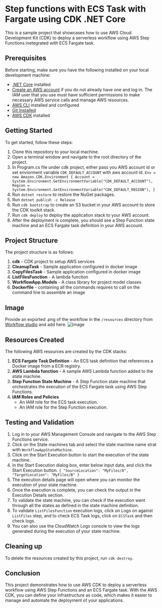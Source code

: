 # Step functions with ECS Task with Fargate using CDK .NET Core
This is a sample project that showcases how to use AWS Cloud Development Kit (CDK) to deploy a serverless workflow using AWS Step Functions inetegrated with ECS Fargate task.

## Prerequisites
Before starting, make sure you have the following installed on your local development machine:

* [.NET Core](https://dotnet.microsoft.com/en-us/download/dotnet/6.0) installed
* [Create an AWS account](https://portal.aws.amazon.com/gp/aws/developer/registration/index.html) if you do not already have one and log in. The IAM user that you use must have sufficient permissions to make necessary AWS service calls and manage AWS resources.
* [AWS CLI](https://docs.aws.amazon.com/cli/latest/userguide/install-cliv2.html) installed and configured
* [Git Installed](https://git-scm.com/book/en/v2/Getting-Started-Installing-Git)
* [AWS CDK](https://docs.aws.amazon.com/cdk/v2/guide/work-with-cdk-csharp.html) installed

## Getting Started
To get started, follow these steps:

1. Clone this repository to your local machine.
2. Open a terminal window and navigate to the root directory of the project.
3. In Program.cs file under cdk project, either pass you AWS account id or set enviorment variable `CDK_DEFAULT_ACCOUNT` with aws account id.
   `
                Env = new Amazon.CDK.Environment
                {
                    Account = System.Environment.GetEnvironmentVariable("CDK_DEFAULT_ACCOUNT"),
                    Region = System.Environment.GetEnvironmentVariable("CDK_DEFAULT_REGION"),
                }
   `
4. Run `dotnet restore` to restore the NuGet packages.
5. Run `dotnet publish -c Release`
5. Run `cdk bootstrap` to create an S3 bucket in your AWS account to store the CDK toolkit stack.
5. Run `cdk deploy` to deploy the application stack to your AWS account.
6. After the deployment is complete, you should see a Step Function state machine and an ECS Fargate task definition in your AWS account.

## Project Structure
The project structure is as follows:

1. **cdk** - CDK project to setup AWS services
2. **CleanupTask** - Sample application configured in docker  image
4. **CopyFilesTask** - Sample application configured in docker image
5. **ListFilesFunction** - A lambda function
6. **WorkflowApp.Models** - A class library for project model classes
7. **Dockerfile** - containing all the commands requires to call on the command line to assemble an image

## Image
Provide an exported .png of the workflow in the `/resources` directory from [Workflow studio](https://docs.aws.amazon.com/step-functions/latest/dg/workflow-studio.html) and add here.
![image](./resources/statemachine.png)

## Resources Created
The following AWS resources are created by the CDK stacks:

1. **ECS Fargate Task Definition** - An ECS task definition that references a Docker image from a ECR registry.
2. **AWS Lambda function** - A sample AWS Lambda function added to the state machine.
2. **Step Function State Machine** - A Step Function state machine that orchestrates the execution of the ECS Fargate task using AWS Step Functions.
3. **IAM Roles and Policies**
    - An IAM role for the ECS task execution.
    - An IAM role for the Step Function execution.

## Testing and Validation
1. Log in to your AWS Management Console and navigate to the AWS Step Functions service.
2. Click on the State machines tab and select the state machine name strat with `WorkflowAppStateMachine`.
3. Click on the Start Execution button to start the execution of the state machine.
4. In the Start Execution dialog box, enter below input data, and click the Start Execution button.
   `
   {
  "SourceLocation": "MyFiles/A",
  "TargetLocation": "MyFiles/B"
   }
   `
5. The execution details page will open where you can monitor the execution of your state machine.
6. Once the execution is complete, you can check the output in the Execution Details section.
7. To validate the state machine, you can check if the execution went through all the states as defined in the state machine definition.
8. To validate `ListFilesFunction` execution logs, click on Logs on against `ListFiles` step, and to check ECS Task logs, click on `ECSTask` and then check logs. 
9. You can also use the CloudWatch Logs console to view the logs generated during the execution of your state machine.

## Cleaning up
To delete the resources created by this project, run `cdk destroy`.

## Conclusion
This project demonstrates how to use AWS CDK to deploy a serverless workflow using AWS Step Functions and an ECS Fargate task. With the AWS CDK, you can define your infrastructure as code, which makes it easier to manage and automate the deployment of your applications.